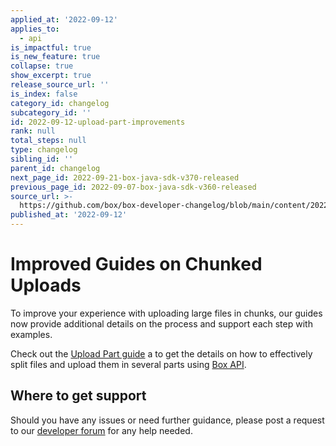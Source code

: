 ```yaml
---
applied_at: '2022-09-12'
applies_to:
  - api
is_impactful: true
is_new_feature: true
collapse: true
show_excerpt: true
release_source_url: ''
is_index: false
category_id: changelog
subcategory_id: ''
id: 2022-09-12-upload-part-improvements
rank: null
total_steps: null
type: changelog
sibling_id: ''
parent_id: changelog
next_page_id: 2022-09-21-box-java-sdk-v370-released
previous_page_id: 2022-09-07-box-java-sdk-v360-released
source_url: >-
  https://github.com/box/box-developer-changelog/blob/main/content/2022/09-12-upload-part-improvements.md
published_at: '2022-09-12'
---
```

# Improved Guides on Chunked Uploads

To improve your experience with uploading large files in chunks,
our guides now provide additional details on the process
and support each step with examples.

<!-- more -->

Check out the [Upload Part guide][2] a to get the details on how to
effectively split files and upload them in several parts using [Box API][3].

## Where to get support

Should you have any issues or need further guidance, please post a request to
our [developer forum][1] for any help needed.

[1]: https://support.box.com/hc/en-us/community/topics/360001932973-Platform-and-Developer-Forum
[2]: g://uploads/chunked/upload-part
[3]: e://put-files-upload-sessions-id